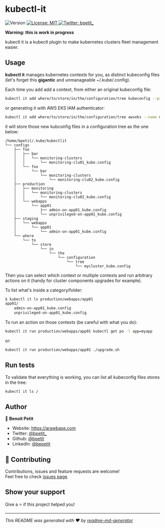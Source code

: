 # kubectl-it
<p>
  <img alt="Version" src="https://img.shields.io/badge/version-0.1a-blue.svg?cacheSeconds=2592000" />
  <a href="#" target="_blank">
    <img alt="License: MIT" src="https://img.shields.io/badge/License-MIT-yellow.svg" />
  </a>
  <a href="https://twitter.com/bpetit_" target="_blank">
    <img alt="Twitter: bpetit_" src="https://img.shields.io/twitter/follow/bpetit_.svg?style=social" />
  </a>
</p>

**Warning: this is work in progress**

kubectl it is a kubectl plugin to make kubernetes clusters fleet management easier.

## Usage

**kubectl it** manages kubernetes contexts for you, as distinct kubeconfig files (let's forget this **gigantic** and unmanageable ~/.kube/.config).

Each time you add add a context, from either an original kubeconfig file:

```sh
kubectl it add where/to/store/in/the/configuration/tree kubeconfig --path path/to/original/kubeconfig --original-name name-in-original-kubeconfig --name name-in-the-config-tree
```

or generating it with AWS EKS IAM authenticator:

```sh
kubectl it add where/to/store/in/the/configuration/tree awseks --name mycluster --profile my-iam-profile --region eu-west-2 --cluster-name mycluster --name name-in-the-config-tree
```

it will store those new kubconfig files in a configuration tree as the one below:

```
/home/bpetit/.kube/kubectlit
└── configs
    ├── foo
    │   ├── bar
    │   │   └── monitoring-clusters
    │   │       └── monitoring-clu01_kube.config
    │   └── foo
    │       └── bar
    │           └── monitoring-clusters
    │               └── monitoring-clu02_kube.config
    ├── production
    │   ├── monitoring
    │   │   └── monitoring-clusters
    │   │       └── monitoring-clu02_kube.config
    │   └── webapps
    │       └── app01
    │           ├── admin-on-app01_kube.config
    │           └── unprivileged-on-app01_kube.config
    ├── staging
    │   └── webapps
    │       └── app01
    │           └── admin-on-app01_kube.config
    └── where
        └── to
            └── store
                └── in
                    └── the
                        └── configuration
                            └── tree
                                └── mycluster_kube.config
```

Then you can select which context or multiple contexts and run arbitrary actions on it (handy for cluster components upgrades for example).

To list what's inside a category/folder:

```sh
$ kubectl it ls production/webapps/app01
app01/
    admin-on-app01_kube.config
    unprivileged-on-app01_kube.config
```

To run an action on those contexts (be careful with what you do):

```sh
kubectl it run production/webapps/app01 kubectl get po -l app=myapp
```

or:

```sh
kubectl it run production/webapps/app01 ./upgrade.sh
```

## Run tests

To validate that everything is working, you can list all kubeconfig files stores in the tree:

```sh
kubectl it ls /
```

## Author

👤 **Benoit Petit**

* Website: https://arawbase.com
* Twitter: [@bpetit\_](https://twitter.com/bpetit\_)
* Github: [@bpetit](https://github.com/bpetit)
* LinkedIn: [@bepetit](https://linkedin.com/in/bepetit)

## 🤝 Contributing

Contributions, issues and feature requests are welcome!<br />Feel free to check [issues page](https://github.com/bpetit/kubectl-it/issues).

## Show your support

Give a ⭐️ if this project helped you!

***
_This README was generated with ❤️ by [readme-md-generator](https://github.com/kefranabg/readme-md-generator)_
